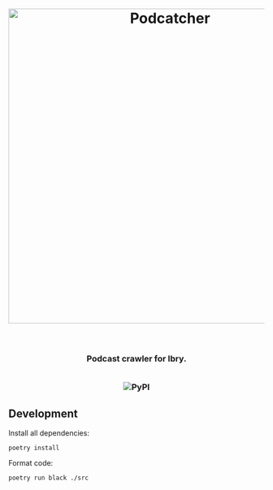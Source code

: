 <h1 align=center>
  <img alt="Podcatcher" src="https://user-images.githubusercontent.com/14793624/126025087-08fae6dd-e9d3-4eed-9f3a-aa15661553e3.png" width="620px" />
</h1>
<br/>
<h3 align="center">
  <p>Podcast crawler for lbry.</p>
  <br/>
  <img alt="PyPI" src="https://img.shields.io/pypi/v/merge?style=for-the-badge">
</h3>



## Development 

Install all dependencies:

```shell
poetry install
```

Format code:

```shell
poetry run black ./src
```
